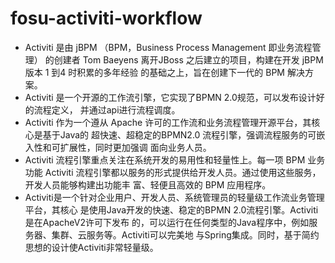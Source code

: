 # fosu-activiti-workflow
* Activiti 是由 jBPM （BPM，Business Process Management 即业务流程管理） 的创建者
Tom Baeyens 离开JBoss 之后建立的项目，构建在开发 jBPM 版本 1 到4 时积累的多年经验
的基础之上，旨在创建下一代的 BPM 解决方案。
* Activiti 是一个开源的工作流引擎，它实现了BPMN 2.0规范，可以发布设计好的流程定义，
并通过api进行流程调度。
* Activiti 作为一个遵从 Apache 许可的工作流和业务流程管理开源平台，其核心是基于Java的
超快速、超稳定的BPMN2.0 流程引擎，强调流程服务的可嵌入性和可扩展性，同时更加强调
面向业务人员。
* Activiti 流程引擎重点关注在系统开发的易用性和轻量性上。每一项 BPM 业务功能 Activiti
流程引擎都以服务的形式提供给开发人员。通过使用这些服务，开发人员能够构建出功能丰
富、轻便且高效的 BPM 应用程序。
* Activiti是一个针对企业用户、开发人员、系统管理员的轻量级工作流业务管理平台，其核心
是使用Java开发的快速、稳定的BPMN 2.0流程引擎。Activiti是在ApacheV2许可下发布
的，可以运行在任何类型的Java程序中，例如服务器、集群、云服务等。Activiti可以完美地
与Spring集成。同时，基于简约思想的设计使Activiti非常轻量级。
